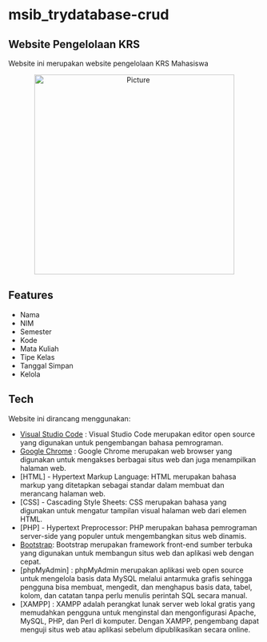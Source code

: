 # msib_trydatabase-crud
## Website Pengelolaan KRS
Website ini merupakan website pengelolaan KRS Mahasiswa
<p align="center"><img src="C:/Users/ACER/Documents/STUPEN_GITS.ID(FULL STACK WEB DEVELOPER)/PICTURE/Picture1.png" width="400" alt="Picture"></a></p>

## Features
- Nama
- NIM
- Semester
- Kode
- Mata Kuliah
- Tipe Kelas
- Tanggal Simpan
- Kelola

## Tech
Website ini dirancang menggunakan:
- [Visual Studio Code](https://code.visualstudio.com/docs/editor/vscode-web) : Visual Studio Code merupakan editor open source yang digunakan untuk pengembangan bahasa pemrograman.
- [Google Chrome](https://www.google.com/intl/id_id/chrome/) : Google Chrome merupakan web browser yang digunakan untuk mengakses berbagai situs web dan juga menampilkan halaman web.
- [HTML] - Hypertext Markup Language: HTML merupakan bahasa markup yang ditetapkan sebagai standar dalam membuat dan merancang halaman web.
- [CSS] - Cascading Style Sheets: CSS merupakan bahasa yang digunakan untuk mengatur tampilan visual halaman web dari elemen HTML.
- [PHP] - Hypertext Preprocessor: PHP merupakan bahasa pemrograman server-side yang populer untuk mengembangkan situs web dinamis.
- [Bootstrap](https://getbootstrap.com/): Bootstrap merupakan framework front-end sumber terbuka yang digunakan untuk membangun situs web dan aplikasi web dengan cepat.
- [phpMyAdmin] : phpMyAdmin merupakan aplikasi web open source untuk mengelola basis data MySQL melalui antarmuka grafis sehingga pengguna bisa membuat, mengedit, dan menghapus basis data, tabel, kolom, dan catatan tanpa perlu menulis perintah SQL secara manual.
- [XAMPP] : XAMPP adalah perangkat lunak server web lokal gratis yang memudahkan pengguna untuk menginstal dan mengonfigurasi Apache, MySQL, PHP, dan Perl di komputer. Dengan XAMPP, pengembang dapat menguji situs web atau aplikasi sebelum dipublikasikan secara online.
